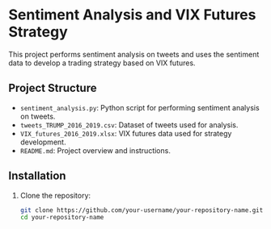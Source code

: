 # Sentiment Analysis and VIX Futures Strategy

This project performs sentiment analysis on tweets and uses the sentiment data to develop a trading strategy based on VIX futures.

## Project Structure

- `sentiment_analysis.py`: Python script for performing sentiment analysis on tweets.
- `tweets_TRUMP_2016_2019.csv`: Dataset of tweets used for analysis.
- `VIX_futures_2016_2019.xlsx`: VIX futures data used for strategy development.
- `README.md`: Project overview and instructions.

## Installation

1. Clone the repository:
   ```bash
   git clone https://github.com/your-username/your-repository-name.git
   cd your-repository-name
